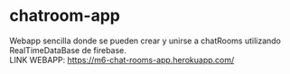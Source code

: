# chatroom-app

Webapp sencilla donde se pueden crear y unirse a chatRooms utilizando RealTimeDataBase de firebase.
<br>
LINK WEBAPP: https://m6-chat-rooms-app.herokuapp.com/
